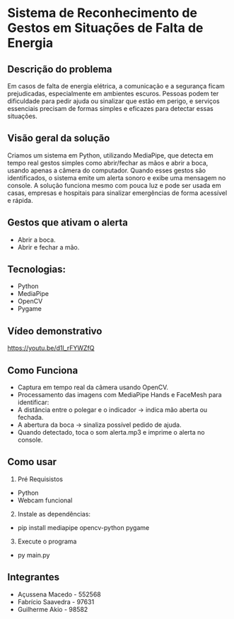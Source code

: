 # Sistema de Reconhecimento de Gestos em Situações de Falta de Energia

## Descrição do problema

Em casos de falta de energia elétrica, a comunicação e a segurança ficam prejudicadas, especialmente em ambientes escuros. Pessoas podem ter dificuldade para pedir ajuda ou sinalizar que estão em perigo, e serviços essenciais precisam de formas simples e eficazes para detectar essas situações.

## Visão geral da solução

Criamos um sistema em Python, utilizando MediaPipe, que detecta em tempo real gestos simples como abrir/fechar as mãos e abrir a boca, usando apenas a câmera do computador. Quando esses gestos são identificados, o sistema emite um alerta sonoro e exibe uma mensagem no console. A solução funciona mesmo com pouca luz e pode ser usada em casas, empresas e hospitais para sinalizar emergências de forma acessível e rápida.

## Gestos que ativam o alerta

- Abrir a boca.
- Abrir e fechar a mão.

## Tecnologias:

- Python
- MediaPipe
- OpenCV
- Pygame

## Vídeo demonstrativo

https://youtu.be/d1l_rFYWZfQ

## Como Funciona

- Captura em tempo real da câmera usando OpenCV.
- Processamento das imagens com MediaPipe Hands e FaceMesh para identificar:
- A distância entre o polegar e o indicador → indica mão aberta ou fechada.
- A abertura da boca → sinaliza possível pedido de ajuda.
- Quando detectado, toca o som alerta.mp3 e imprime o alerta no console.

## Como usar

1. Pré Requisistos

- Python
- Webcam funcional

2. Instale as dependências:

- pip install mediapipe opencv-python pygame

3. Execute o programa

- py main.py

## Integrantes
- Açussena Macedo - 552568
- Fabrício Saavedra - 97631
- Guilherme Akio - 98582
